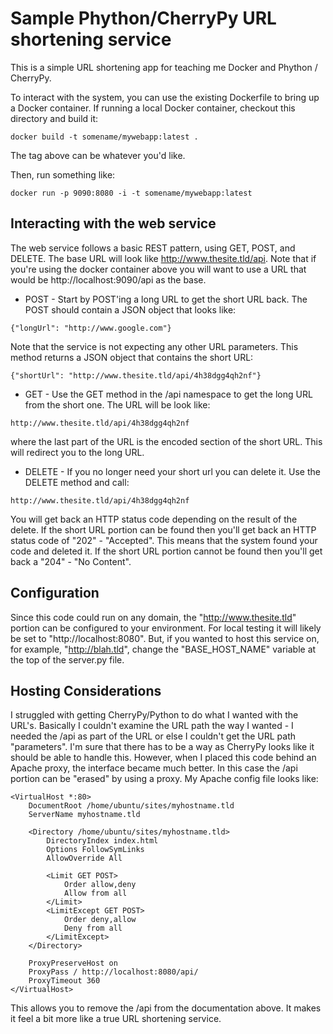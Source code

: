 # Sample Phython/CherryPy URL shortening service

This is a simple URL shortening app for teaching me Docker and
Phython / CherryPy.

To interact with the system, you can use the existing Dockerfile
to bring up a Docker container.  If running a local Docker container,
checkout this directory and build it:

`docker build -t somename/mywebapp:latest .`

The tag above can be whatever you'd like.

Then, run something like:

`docker run -p 9090:8080 -i -t somename/mywebapp:latest`

## Interacting with the web service
The web service follows a basic REST pattern, using GET, POST, and DELETE.
The base URL will look like http://www.thesite.tld/api.  Note that if you're
using the docker container above you will want to use a URL that would be
http://localhost:9090/api as the base.

* POST - Start by POST'ing a long URL to get the short URL back.  The POST should 
contain a JSON object that looks like:

`{"longUrl": "http://www.google.com"}`

Note that the service is not expecting any other URL parameters.  This method
returns a JSON object that contains the short URL:

`{"shortUrl": "http://www.thesite.tld/api/4h38dgg4qh2nf"}`

* GET - Use the GET method in the /api namespace to get the long URL
from the short one.  The URL will be look like:

`http://www.thesite.tld/api/4h38dgg4qh2nf`

where the last part of the URL is the encoded section of the short URL.
This will redirect you to the long URL.

* DELETE - If you no longer need your short url you can delete it.  Use
the DELETE method and call:

`http://www.thesite.tld/api/4h38dgg4qh2nf`

You will get back an HTTP status code depending on the result of the
delete.  If the short URL portion can be found then you'll get back an
HTTP status code of "202" - "Accepted".  This means that the system
found your code and deleted it.  If the short URL portion cannot be
found then you'll get back a "204" - "No Content".

## Configuration
Since this code could run on any domain, the "http://www.thesite.tld" portion
can be configured to your environment.  For local testing it will likely
be set to "http://localhost:8080".  But, if you wanted to host this service
on, for example, "http://blah.tld", change the "BASE_HOST_NAME" variable at the
top of the server.py file.

## Hosting Considerations
I struggled with getting CherryPy/Python to do what I wanted with the URL's.
Basically I couldn't examine the URL path the way I wanted - I needed the /api
as part of the URL or else I couldn't get the URL path "parameters".
I'm sure that there has to be a way as CherryPy looks like it should be able
to handle this.  However, when I placed this code behind an Apache proxy,
the interface became much better.  In this case the /api portion can be "erased"
by using a proxy.  My Apache config file looks like:


```
<VirtualHost *:80>
    DocumentRoot /home/ubuntu/sites/myhostname.tld
    ServerName myhostname.tld

    <Directory /home/ubuntu/sites/myhostname.tld>
        DirectoryIndex index.html
        Options FollowSymLinks
        AllowOverride All

        <Limit GET POST>
            Order allow,deny
            Allow from all
        </Limit>
        <LimitExcept GET POST>
            Order deny,allow
            Deny from all
        </LimitExcept>
    </Directory>

    ProxyPreserveHost on
    ProxyPass / http://localhost:8080/api/
    ProxyTimeout 360
</VirtualHost>
```

This allows you to remove the /api from the documentation above.  It makes it feel
a bit more like a true URL shortening service.

